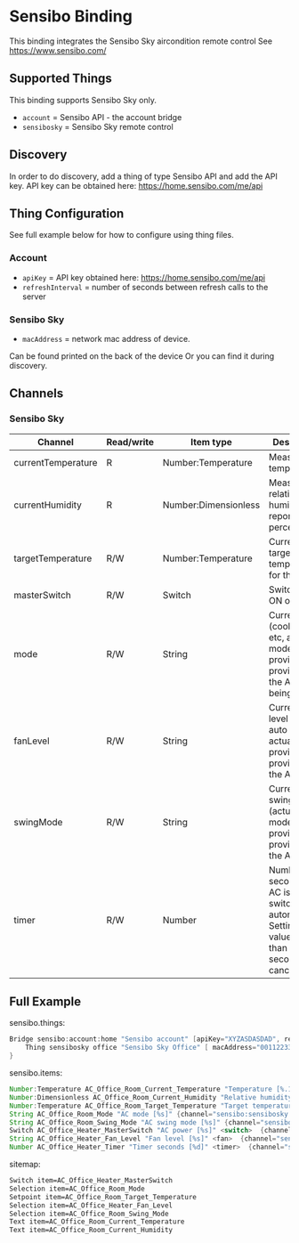 # Sensibo Binding

This binding integrates the Sensibo Sky aircondition remote control
See <https://www.sensibo.com/>

## Supported Things

This binding supports Sensibo Sky only.

- `account` = Sensibo API - the account bridge
- `sensibosky` = Sensibo Sky remote control

## Discovery

In order to do discovery, add a thing of type Sensibo API and add the API key.
API key can be obtained here: <https://home.sensibo.com/me/api>

## Thing Configuration

See full example below for how to configure using thing files.

### Account

- `apiKey` = API key obtained here: <https://home.sensibo.com/me/api>
- `refreshInterval` = number of seconds between refresh calls to the server

### Sensibo Sky

- `macAddress` = network mac address of device.

Can be found printed on the back of the device
Or you can find it during discovery.

## Channels

### Sensibo Sky

| Channel            | Read/write | Item type            | Description                                                                                                         |
| ------------------ | ---------- | -------------------- | ------------------------------------------------------------------------------------------------------------------- |
| currentTemperature | R          | Number:Temperature   | Measured temperature                                                                                                |
| currentHumidity    | R          | Number:Dimensionless | Measured relative humidity, reported in percent                                                                     |
| targetTemperature  | R/W        | Number:Temperature   | Current target temperature for this room                                                                            |
| masterSwitch       | R/W        | Switch               | Switch AC ON or OFF                                                                                                 |
| mode               | R/W        | String               | Current mode (cool, heat, etc, actual modes provided provided by the API) being active                              |
| fanLevel           | R/W        | String               | Current fan level (low, auto etc, actual levels provided provided by the API                                        |
| swingMode          | R/W        | String               | Current swing mode (actual modes provided provided by the API                                                       |
| timer              | R/W        | Number               | Number of seconds until AC is switched off automatically. Setting to a value less than 60 seconds will cancel timer |

## Full Example

sensibo.things:

```java
Bridge sensibo:account:home "Sensibo account" [apiKey="XYZASDASDAD", refreshInterval=120] {
    Thing sensibosky office "Sensibo Sky Office" [ macAddress="001122334455" ]
}
```

sensibo.items:

```java
Number:Temperature AC_Office_Room_Current_Temperature "Temperature [%.1f %unit%]" <temperature>  {channel="sensibo:sensibosky:home:office:currentTemperature"}
Number:Dimensionless AC_Office_Room_Current_Humidity "Relative humidity [%.1f %%]" <humidity  >  {channel="sensibo:sensibosky:home:office:currentHumidity"}
Number:Temperature AC_Office_Room_Target_Temperature "Target temperature [%d %unit%]" <temperature>  {channel="sensibo:sensibosky:home:office:targetTemperature"}
String AC_Office_Room_Mode "AC mode [%s]" {channel="sensibo:sensibosky:home:office:mode"}
String AC_Office_Room_Swing_Mode "AC swing mode [%s]" {channel="sensibo:sensibosky:home:office:swingMode"}
Switch AC_Office_Heater_MasterSwitch "AC power [%s]" <switch>  {channel="sensibo:sensibosky:home:office:masterSwitch"}
String AC_Office_Heater_Fan_Level "Fan level [%s]" <fan>  {channel="sensibo:sensibosky:home:office:fanLevel"}
Number AC_Office_Heater_Timer "Timer seconds [%d]" <timer>  {channel="sensibo:sensibosky:home:office:timer"}
```

sitemap:

```perl
Switch item=AC_Office_Heater_MasterSwitch
Selection item=AC_Office_Room_Mode 
Setpoint item=AC_Office_Room_Target_Temperature
Selection item=AC_Office_Heater_Fan_Level
Selection item=AC_Office_Room_Swing_Mode
Text item=AC_Office_Room_Current_Temperature  
Text item=AC_Office_Room_Current_Humidity
```

